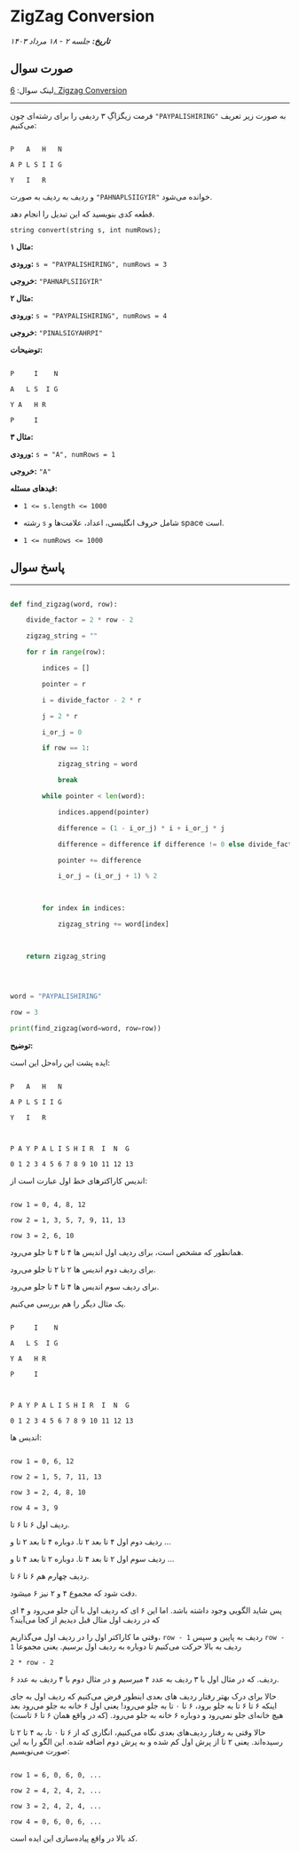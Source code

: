 # ZigZag Conversion


***تاریخ:***  *جلسه ۲ - ۱۸ مرداد ۱۴۰۳*


## صورت سوال


لینک سوال: [6. Zigzag Conversion](https://leetcode.com/problems/zigzag-conversion/)


---


فرمت زیگزاگِ ۳ ردیفی را برای رشته‌ای چون `"PAYPALISHIRING"` به صورت زیر تعریف می‌کنیم:


```

P   A   H   N

A P L S I I G

Y   I   R

```


و ردیف به ردیف به صورت `"PAHNAPLSIIGYIR"` خوانده می‌شود.


قطعه کدی بنویسید که این تبدیل را انجام دهد.


`string convert(string s, int numRows);`


**مثال ۱:**


**ورودی:** `s = "PAYPALISHIRING", numRows = 3`


**خروجی:** `"PAHNAPLSIIGYIR"`

  
**مثال ۲:**


**ورودی:** `s = "PAYPALISHIRING", numRows = 4`


**خروجی:** `"PINALSIGYAHRPI"`


**توضیحات:**


```

P     I    N

A   L S  I G

Y A   H R

P     I

```


**مثال ۳:**


**ورودی:** `s = "A", numRows = 1`


**خروجی:** `"A"`

  
**قیدهای مسئله:**


- `1 <= s.length <= 1000`


- رشته `s` شامل حروف انگلیسی، اعداد، علامت‌ها و space است.


- `1 <= numRows <= 1000`


## پاسخ سوال


---


```python

def find_zigzag(word, row):

    divide_factor = 2 * row - 2

    zigzag_string = ""

    for r in range(row):

        indices = []

        pointer = r

        i = divide_factor - 2 * r

        j = 2 * r

        i_or_j = 0

        if row == 1:

            zigzag_string = word

            break

        while pointer < len(word):

            indices.append(pointer)

            difference = (1 - i_or_j) * i + i_or_j * j

            difference = difference if difference != 0 else divide_factor

            pointer += difference

            i_or_j = (i_or_j + 1) % 2

  

        for index in indices:

            zigzag_string += word[index]

  

    return zigzag_string

  
  

word = "PAYPALISHIRING"

row = 3

print(find_zigzag(word=word, row=row))

```


**توضیح:**


ایده پشت این راه‌حل این است:


```

P   A   H   N

A P L S I I G

Y   I   R

  

P A Y P A L I S H I R  I  N  G

0 1 2 3 4 5 6 7 8 9 10 11 12 13

```


اندیس کاراکترهای خط اول عبارت است از:


```

row 1 = 0, 4, 8, 12

row 2 = 1, 3, 5, 7, 9, 11, 13

row 3 = 2, 6, 10

```


همانطور که مشخص است، برای ردیف اول اندیس ها ۴ تا ۴ تا جلو می‌رود.


برای ردیف دوم اندیس ها ۲ تا ۲ تا جلو می‌رود.


برای ردیف سوم اندیس ها ۴ تا ۴ تا جلو می‌رود.


یک مثال دیگر را هم بررسی می‌کنیم.


```

P     I    N

A   L S  I G

Y A   H R

P     I

  

P A Y P A L I S H I R  I  N  G

0 1 2 3 4 5 6 7 8 9 10 11 12 13

```


اندیس ها:


```

row 1 = 0, 6, 12

row 2 = 1, 5, 7, 11, 13

row 3 = 2, 4, 8, 10

row 4 = 3, 9

```

  
ردیف اول ۶ تا ۶ تا.


ردیف دوم اول ۴ تا بعد ۲ تا. دوباره ۴ تا بعد ۲ تا و ...


ردیف سوم اول ۲ تا بعد ۴ تا. دوباره ۲ تا بعد ۴ تا و ...


ردیف چهارم هم ۶ تا ۶ تا.


دقت شود که مجموع ۴ و ۲ نیز ۶ میشود.


پس شاید الگویی وجود داشته باشد. اما این ۶ ای که ردیف اول با آن جلو می‌رود و ۴ ای که در ردیف اول مثال قبل دیدیم از کجا می‌آیند؟


وقتی ما کاراکتر اول را در ردیف اول می‌گذاریم، `row - 1` ردیف به پایین و سپس `row - 1` ردیف به بالا حرکت می‌کنیم تا دوباره به ردیف اول برسیم. یعنی مجموعا


`2 * row - 2`


ردیف. که در مثال اول با ۳ ردیف به عدد ۴ میرسیم و در مثال دوم با ۴ ردیف به عدد ۶.

  
حالا برای درک بهتر رفتار ردیف های بعدی اینطور فرض می‌کنیم که ردیف اول به جای اینکه ۶ تا ۶ تا به جلو برود، ۶ تا ۰ تا به جلو می‌رود! یعنی اول ۶ خانه به جلو می‌رود بعد هیچ خانه‌ای جلو نمی‌رود و دوباره ۶ خانه به جلو می‌رود. (که در واقع همان ۶ تا ۶ تاست)


حالا وقتی به رفتار ردیف‌های بعدی نگاه می‌کنیم، انگاری که از ۶ تا ۰ تا، به ۴ تا ۲ تا رسیده‌اند. یعنی ۲ تا از پرش اول کم شده و به پرش دوم اضافه شده. این الگو را به این صورت می‌نویسیم:


```

row 1 = 6, 0, 6, 0, ...

row 2 = 4, 2, 4, 2, ...

row 3 = 2, 4, 2, 4, ...

row 4 = 0, 6, 0, 6, ...

```


کد بالا در واقع پیاده‌سازی این ایده است.
